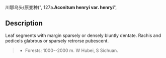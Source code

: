 川鄂乌头(原变种)",
127a.**Aconitum henryi var. henryi**",

## Description
Leaf segments with margin sparsely or densely bluntly dentate. Rachis and pedicels glabrous or sparsely retrorse pubescent.

> * Forests; 1000--2000 m. W Hubei, S Sichuan.
